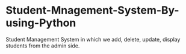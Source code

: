 # Student-Mnagement-System-By-using-Python
Student Management System in which we add, delete, update, display students from the admin side.
